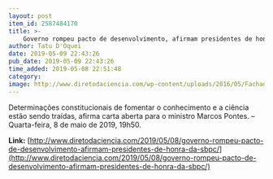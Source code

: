 ```yaml
---
layout: post
item_id: 2587484170
title: >-
    Governo rompeu pacto de desenvolvimento, afirmam presidentes de honra da SBPC
author: Tatu D'Oquei
date: 2019-05-09 22:43:26
pub_date: 2019-05-09 22:43:26
time_added: 2019-05-08 22:51:48
category: 
image: http://www.diretodaciencia.com/wp-content/uploads/2016/05/Fachada-MCTI-2.jpg
---
```


Determinações constitucionais de fomentar o conhecimento e a ciência estão sendo traídas, afirma carta aberta para o ministro Marcos Pontes. – Quarta-feira, 8 de maio de 2019, 19h50.

**Link:** [http://www.diretodaciencia.com/2019/05/08/governo-rompeu-pacto-de-desenvolvimento-afirmam-presidentes-de-honra-da-sbpc/](http://www.diretodaciencia.com/2019/05/08/governo-rompeu-pacto-de-desenvolvimento-afirmam-presidentes-de-honra-da-sbpc/)

